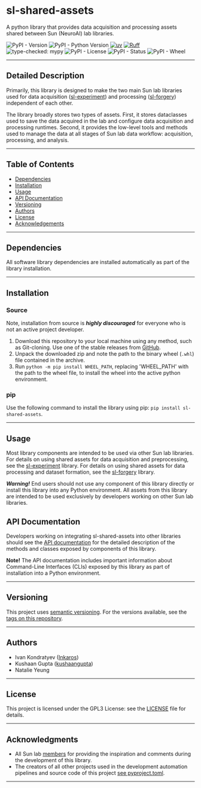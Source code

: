 # sl-shared-assets
A python library that provides data acquisition and processing assets shared between Sun (NeuroAI) lab libraries.

![PyPI - Version](https://img.shields.io/pypi/v/sl-shared-assets)
![PyPI - Python Version](https://img.shields.io/pypi/pyversions/sl-shared-assets)
[![uv](https://tinyurl.com/uvbadge)](https://github.com/astral-sh/uv)
[![Ruff](https://tinyurl.com/ruffbadge)](https://github.com/astral-sh/ruff)
![type-checked: mypy](https://img.shields.io/badge/type--checked-mypy-blue?style=flat-square&logo=python)
![PyPI - License](https://img.shields.io/pypi/l/sl-shared-assets)
![PyPI - Status](https://img.shields.io/pypi/status/sl-shared-assets)
![PyPI - Wheel](https://img.shields.io/pypi/wheel/sl-shared-assets)

___

## Detailed Description

Primarily, this library is designed to make the two main Sun lab libraries used for data acquisition 
([sl-experiment](https://github.com/Sun-Lab-NBB/sl-experiment)) and processing 
([sl-forgery](https://github.com/Sun-Lab-NBB/sl-forgery)) independent of each other.

The library broadly stores two types of assets. First, it stores dataclasses used to save the data acquired in the lab 
and configure data acquisition and processing runtimes. Second, it provides the low-level tools and methods used to 
manage the data at all stages of Sun lab data workflow: acquisition, processing, and analysis.

---

## Table of Contents

- [Dependencies](#dependencies)
- [Installation](#installation)
- [Usage](#usage)
- [API Documentation](#api-documentation)
- [Versioning](#versioning)
- [Authors](#authors)
- [License](#license)
- [Acknowledgements](#Acknowledgments)

___

## Dependencies

All software library dependencies are installed automatically as part of the library installation.

---

## Installation

### Source

Note, installation from source is ***highly discouraged*** for everyone who is not an active project developer.

1. Download this repository to your local machine using any method, such as Git-cloning. Use one
   of the stable releases from [GitHub](https://github.com/Sun-Lab-NBB/sl-shared-assets/releases).
2. Unpack the downloaded zip and note the path to the binary wheel (`.whl`) file contained in the archive.
3. Run ```python -m pip install WHEEL_PATH```, replacing 'WHEEL_PATH' with the path to the wheel file, to install the 
   wheel into the active python environment.

### pip
Use the following command to install the library using pip: ```pip install sl-shared-assets```.

---

## Usage

Most library components are intended to be used via other Sun lab libraries. For details on using shared 
assets for data acquisition and preprocessing, see the [sl-experiment](https://github.com/Sun-Lab-NBB/sl-experiment) 
library. For details on using shared assets for data processing and dataset formation, see the 
[sl-forgery](https://github.com/Sun-Lab-NBB/sl-forgery) library.

***Warning!*** End users should not use any component of this library directly or install this library into any Python 
environment. All assets from this library are intended to be used exclusively by developers working on other Sun lab 
libraries.

## API Documentation

Developers working on integrating sl-shared-assets into other libraries should see the 
[API documentation](https://sl-shared-assets-api-docs.netlify.app/) for the detailed description of the methods and 
classes exposed by components of this library.

**Note!** The API documentation includes important information about Command-Line Interfaces (CLIs) exposed by this 
library as part of installation into a Python environment.

___

## Versioning

This project uses [semantic versioning](https://semver.org/). For the versions available, see the 
[tags on this repository](https://github.com/Sun-Lab-NBB/sl-shared-assets/tags).

---

## Authors

- Ivan Kondratyev ([Inkaros](https://github.com/Inkaros))
- Kushaan Gupta ([kushaangupta](https://github.com/kushaangupta))
- Natalie Yeung

___

## License

This project is licensed under the GPL3 License: see the [LICENSE](LICENSE) file for details.

___

## Acknowledgments

- All Sun lab [members](https://neuroai.github.io/sunlab/people) for providing the inspiration and comments during the
  development of this library.
- The creators of all other projects used in the development automation pipelines and source code of this project
  [see pyproject.toml](pyproject.toml).

---